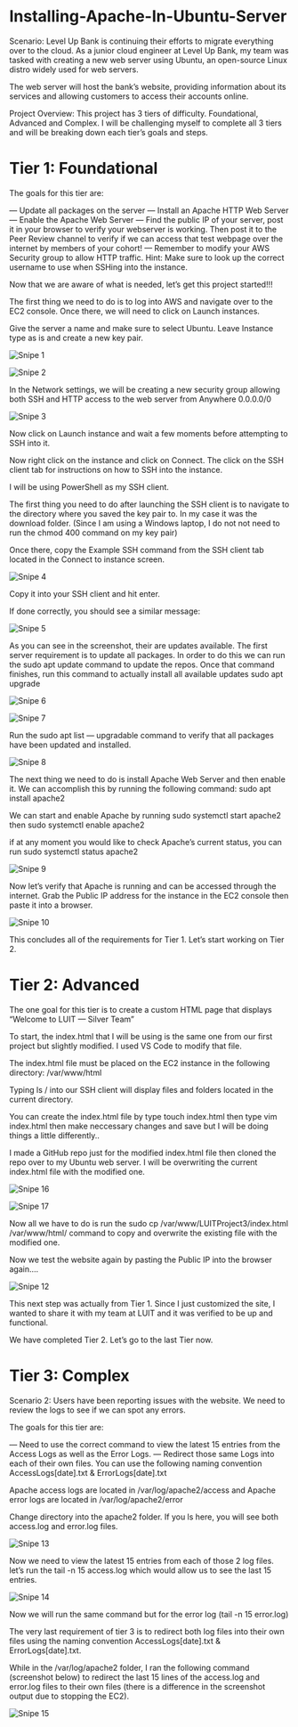 # Installing-Apache-In-Ubuntu-Server

Scenario: Level Up Bank is continuing their efforts to migrate everything over to the cloud. As a junior cloud engineer at Level Up Bank, my team was tasked with creating a new web server using Ubuntu, an open-source Linux distro widely used for web servers.

The web server will host the bank’s website, providing information about its services and allowing customers to access their accounts online.

Project Overview: This project has 3 tiers of difficulty. Foundational, Advanced and Complex. I will be challenging myself to complete all 3 tiers and will be breaking down each tier’s goals and steps.

# Tier 1: Foundational

The goals for this tier are:

— Update all packages on the server
— Install an Apache HTTP Web Server
— Enable the Apache Web Server
— Find the public IP of your server, post it in your browser to verify your webserver is working. Then post it to the Peer Review channel to verify if we can access that test webpage over the internet by members of your cohort!
— Remember to modify your AWS Security group to allow HTTP traffic.
Hint: Make sure to look up the correct username to use when SSHing into the instance.

Now that we are aware of what is needed, let’s get this project started!!!

The first thing we need to do is to log into AWS and navigate over to the EC2 console. Once there, we will need to click on Launch instances.

Give the server a name and make sure to select Ubuntu. Leave Instance type as is and create a new key pair.

![Snipe 1](https://github.com/Mirahkeyz/Installing-Apache-In-Ubuntu-Server/assets/134533695/b89fa274-f937-4beb-8ba5-35260f96be03)

![Snipe 2](https://github.com/Mirahkeyz/Installing-Apache-In-Ubuntu-Server/assets/134533695/2a16513a-c7d5-40c5-88e4-82339693528e)

In the Network settings, we will be creating a new security group allowing both SSH and HTTP access to the web server from Anywhere 0.0.0.0/0

![Snipe 3](https://github.com/Mirahkeyz/Installing-Apache-In-Ubuntu-Server/assets/134533695/5a1ecd98-56a8-456e-b7b4-cf20929351a7)

Now click on Launch instance and wait a few moments before attempting to SSH into it.

Now right click on the instance and click on Connect. The click on the SSH client tab for instructions on how to SSH into the instance.

I will be using PowerShell as my SSH client.

The first thing you need to do after launching the SSH client is to navigate to the directory where you saved the key pair to. In my case it was the download folder. (Since I am using a Windows laptop, I do not not need to run the chmod 400 command on my key pair)

Once there, copy the Example SSH command from the SSH client tab located in the Connect to instance screen.

![Snipe 4](https://github.com/Mirahkeyz/Installing-Apache-In-Ubuntu-Server/assets/134533695/f7eb6c23-e93c-4471-b230-0b6e0ef1a1b7)

Copy it into your SSH client and hit enter.

If done correctly, you should see a similar message:

![Snipe 5](https://github.com/Mirahkeyz/Installing-Apache-In-Ubuntu-Server/assets/134533695/aba57f56-2a54-44ca-b640-e114db094786)

As you can see in the screenshot, their are updates available. The first server requirement is to update all packages. In order to do this we can run the sudo apt update command to update the repos. Once that command finishes, run this command to actually install all available updates sudo apt upgrade

![Snipe 6](https://github.com/Mirahkeyz/Installing-Apache-In-Ubuntu-Server/assets/134533695/9cd557e4-bc47-4647-b37c-8ca0d8d58381)

![Snipe 7](https://github.com/Mirahkeyz/Installing-Apache-In-Ubuntu-Server/assets/134533695/be7babde-f8d2-4a54-acf2-8fb76816e9ff)

Run the sudo apt list — upgradable command to verify that all packages have been updated and installed.

![Snipe 8](https://github.com/Mirahkeyz/Installing-Apache-In-Ubuntu-Server/assets/134533695/b8b60476-35f0-4c4f-82cb-8443973df775)

The next thing we need to do is install Apache Web Server and then enable it. We can accomplish this by running the following command:
sudo apt install apache2

We can start and enable Apache by running sudo systemctl start apache2 then sudo systemctl enable apache2

if at any moment you would like to check Apache’s current status, you can run sudo systemctl status apache2

![Snipe 9](https://github.com/Mirahkeyz/Installing-Apache-In-Ubuntu-Server/assets/134533695/d2ac9a06-da70-4a84-9d7a-74ccd987f43d)

Now let’s verify that Apache is running and can be accessed through the internet. Grab the Public IP address for the instance in the EC2 console then paste it into a browser.

![Snipe 10](https://github.com/Mirahkeyz/Installing-Apache-In-Ubuntu-Server/assets/134533695/ed00ac87-51e2-4285-80f7-122a254f2820)

This concludes all of the requirements for Tier 1. Let’s start working on Tier 2.

# Tier 2: Advanced

The one goal for this tier is to create a custom HTML page that displays “Welcome to LUIT — Silver Team”

To start, the index.html that I will be using is the same one from our first project but slightly modified. I used VS Code to modify that file.

The index.html file must be placed on the EC2 instance in the following directory: /var/www/html

Typing ls / into our SSH client will display files and folders located in the current directory.

You can create the index.html file by type touch index.html then type vim index.html then make neccessary changes and save but I will be doing things a little differently..

I made a GitHub repo just for the modified index.html file then cloned the repo over to my Ubuntu web server. I will be overwriting the current index.html file with the modified one.

![Snipe 16](https://github.com/Mirahkeyz/Installing-Apache-In-Ubuntu-Server/assets/134533695/0f30e764-d131-4812-b1ab-646fb232a316)

![Snipe 17](https://github.com/Mirahkeyz/Installing-Apache-In-Ubuntu-Server/assets/134533695/079790e2-22aa-4ad0-92e4-9c7441fb94eb)

Now all we have to do is run the sudo cp /var/www/LUITProject3/index.html /var/www/html/ command to copy and overwrite the existing file with the modified one.

Now we test the website again by pasting the Public IP into the browser again….

![Snipe 12](https://github.com/Mirahkeyz/Installing-Apache-In-Ubuntu-Server/assets/134533695/2cafb631-5231-45e9-af53-ceabf10d0738)

This next step was actually from Tier 1. Since I just customized the site, I wanted to share it with my team at LUIT and it was verified to be up and functional.

We have completed Tier 2. Let’s go to the last Tier now.

# Tier 3: Complex

Scenario 2: Users have been reporting issues with the website. We need to review the logs to see if we can spot any errors.

The goals for this tier are:

— Need to use the correct command to view the latest 15 entries from the Access Logs as well as the Error Logs.
— Redirect those same Logs into each of their own files. You can use the following naming convention AccessLogs[date].txt & ErrorLogs[date].txt

Apache access logs are located in /var/log/apache2/access and Apache error logs are located in /var/log/apache2/error

Change directory into the apache2 folder. If you ls here, you will see both access.log and error.log files.

![Snipe 13](https://github.com/Mirahkeyz/Installing-Apache-In-Ubuntu-Server/assets/134533695/09f102b1-071f-47ec-a2c1-ac098e4a0a60)

Now we need to view the latest 15 entries from each of those 2 log files. let’s run the tail -n 15 access.log which would allow us to see the last 15 entries.

![Snipe 14](https://github.com/Mirahkeyz/Installing-Apache-In-Ubuntu-Server/assets/134533695/bc0bd7e2-b150-4137-94b4-8a7b89392b8b)

Now we will run the same command but for the error log (tail -n 15 error.log)

The very last requirement of tier 3 is to redirect both log files into their own files using the naming convention AccessLogs[date].txt & ErrorLogs[date].txt.

While in the /var/log/apache2 folder, I ran the following command (screenshot below) to redirect the last 15 lines of the access.log and error.log files to their own files (there is a difference in the screenshot output due to stopping the EC2).

![Snipe 15](https://github.com/Mirahkeyz/Installing-Apache-In-Ubuntu-Server/assets/134533695/5e7a6df4-c52b-4f7b-ad8b-ce33783c510f)













































































